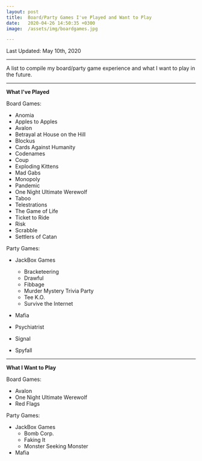 ```yaml
---
layout: post
title:  Board/Party Games I've Played and Want to Play
date:   2020-04-26 14:50:35 +0300
image:  /assets/img/boardgames.jpg

---
```

Last Updated: May 10th, 2020

---
A list to compile my board/party game experience and what I want to play in the future.

---

**What I've Played**

Board Games:
* Anomia
* Apples to Apples
* Avalon
* Betrayal at House on the Hill
* Blockus
* Cards Against Humanity
* Codenames
* Coup
* Exploding Kittens
* Mad Gabs
* Monopoly
* Pandemic
* One Night Ultimate Werewolf
* Taboo
* Telestrations
* The Game of Life
* Ticket to Ride
* Risk
* Scrabble
* Settlers of Catan

Party Games:
* JackBox Games

  * Bracketeering
  * Drawful
  * Fibbage
  * Murder Mystery Trivia Party
  * Tee K.O.
  * Survive the Internet
* Mafia
* Psychiatrist
* Signal
* Spyfall

---

**What I Want to Play**

Board Games:
* Avalon
* One Night Ultimate Werewolf
* Red Flags

Party Games:
* JackBox Games
  * Bomb Corp.
  * Faking It
  * Monster Seeking Monster
* Mafia
